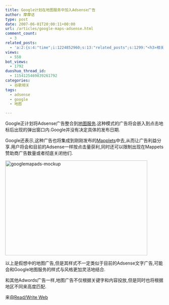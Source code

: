 ```yaml
---
title: Google计划在地图服务中加入Adsense广告
author: 摩摩诘
type: post
date: 2007-06-01T20:00:11+00:00
url: /articles/google-maps-adsense.html
comment_count:
  - 3
related_posts:
  - 'a:2:{s:4:"time";i:1224852960;s:13:"related_posts";s:1299:"<h3>相关日志</h3><ul class="related_post"><li><a href="http://www.digglife.cn/articles/adsense-for-feed-review.html" title="Google AdSense的Feed广告">Google AdSense的Feed广告</a></li><li><a href="http://www.digglife.cn/articles/google-maps-japan-street-view.html" title="Google地图日本版加入街景(Street View)功能">Google地图日本版加入街景(Street View)功能</a></li><li><a href="http://www.digglife.cn/articles/adsense-referrals-retired.html" title="Adsense推介计划将在8月底暂停">Adsense推介计划将在8月底暂停</a></li><li><a href="http://www.digglife.cn/articles/adsense-payment.html" title="收到Google Adsense西联快汇付款(武汉)">收到Google Adsense西联快汇付款(武汉)</a></li><li><a href="http://www.digglife.cn/articles/google-adsense-referrals-changes.html" title="Google AdSense推介广告即将在中国取消">Google AdSense推介广告即将在中国取消</a></li><li><a href="http://www.digglife.cn/articles/programing-languages-map-in-google-maps.html" title="编程语言的Google地图:Hello World!世界">编程语言的Google地图:Hello World!世界</a></li><li><a href="http://www.digglife.cn/articles/knol-open.html" title="Google的维基百科Knol正式开放">Google的维基百科Knol正式开放</a></li></ul>";}'
views:
  - 550
bot_views:
  - 1792
duoshuo_thread_id:
  - 1154125469839261792
categories:
  - 谷歌相关
tags:
  - adsense
  - google
  - 地图

---
```

Google正计划将Adsense广告整合到<a href="http://maps.google.com/" target="_blank">地图服务</a>.这种模式的广告将会嵌入到点击地标后出现的弹出窗口内.Google并没有决定具体的发布日期.

Google还表示,这种广告也将集成到刚刚发布的<a href="http://www.google.com/apis/maps/documentation/mapplets/" target="_blank">Mapplets</a>中去,从而让广告利益分享.用户将会和目前的Adsense一样按点击量获利,同时还可以限制出现在Mappets赞助商广告数量或者彻底关闭他们.

<a href="https://www.digglife.net/wp-content/uploads/3/379/2007/06/googlemapads-mockup.jpg" atomicselection="true"><img title="googlemapads-mockup" style="border-top-width: 0px; border-left-width: 0px; border-bottom-width: 0px; width: 450px; height: 300px; border-right-width: 0px" height="300" alt="googlemapads-mockup" src="http://digglife.qiniudn.com/wp-content/uploads/3/379/2007/06/googlemapads-mockup-thumb.jpg" width="450" border="0" /></a>

以上是假想中的地图广告,但是其样式不一定类似于目前的Adsense文字广告,可能会和Google地图服务的样式与风格更加灵活地结合.

和其他Adwords广告一样,地图广告不仅根据关键字和内容投放,但是同时也将根据地区不同来高度匹配.

来自<a href="http://www.readwriteweb.com/archives/google_maps_adsense.php" target="_blank">Read/Write Web</a>